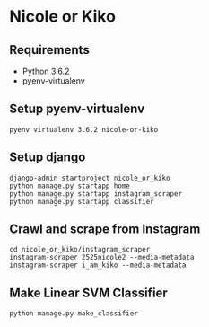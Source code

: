 # Nicole or Kiko

## Requirements

- Python 3.6.2
- pyenv-virtualenv

## Setup pyenv-virtualenv

``` shell
pyenv virtualenv 3.6.2 nicole-or-kiko
```

## Setup django

``` shell
django-admin startproject nicole_or_kiko
python manage.py startapp home
python manage.py startapp instagram_scraper
python manage.py startapp classifier
```

## Crawl and scrape from Instagram

``` shell
cd nicole_or_kiko/instagram_scraper
instagram-scraper 2525nicole2 --media-metadata
instagram-scraper i_am_kiko --media-metadata
```

## Make Linear SVM Classifier

``` shell
python manage.py make_classifier
```

